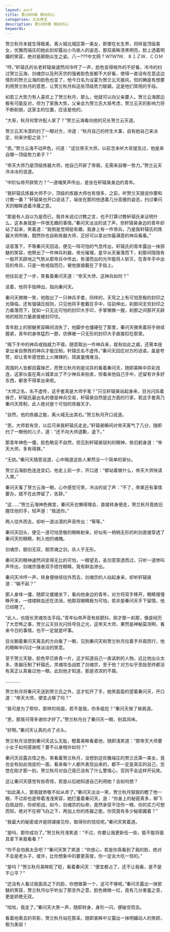 ```yaml
---
layout: post
title: 第1609章 萌动的心
categories: 太古神王
description: 第1609章 萌动的心
keywords:
---
```


贺兰秋月本就生得极美，离火城北城区第一美女，即便在长生界，同样是顶级美女，优雅而端庄的她此刻却露出小鸟依人的姿态，那双美眸漆黑明亮，脸上透着明媚的笑容，绝对是颠倒众生之姿。八一???中文网 ? Ｗ?Ｗ?Ｗ．８１ＺＷ．ＣＯＭ

“哼。”轩辕氏的长老轩辕昊遽然间冷哼了一声，脸色变得格外的不好看，冷冷的扫过贺兰云海，剑魂宗以及刑天宗的强者脸色皆都不大好看，使得一直没有在意这边情形的贺兰云海的脸色也变了，他今日名为设宴为贺兰云天接风，但的确是有想要利用贺兰秋月的意思，让贺兰秋月和这些顶级势力联姻，这是他们常用的手段。

如若三大势力有人喜欢上了贺兰秋月，那么，他就可以向父亲要人，贺兰云海那边极有可能反对，但为了家族大势，父亲会为贺兰氏大局考虑，贺兰云天的影响力将不断削弱，这家主的位置，应该是他的。

“大哥，秋月何曾许配人家了？”贺兰云海看向他的兄长贺兰云天道。

贺兰云天冷漠的扫了一眼对方，冷道：“秋月自己的终生大事，自有她自己来决定，何来许配之说？”

“恩。”贺兰云海不动声色，问道：“这位帝天大师，以前怎未听大哥提及过，他是来自哪一顶级势力弟子？”

“帝天大师乃是顶级炼器大师，他自己开辟了帝阁，无需来自哪一势力。”贺兰云天冷冰冰的说道。

“中阶仙帝开辟势力？”一道嗤笑声传出，是坐在轩辕昊身边的青年。

“我轩辕氏炼器大师不少，顶级的炼器大师也有很多，之前，听贺兰天狼说你要和讨教一番？”轩辕昊也开口说话了，端坐在那的他透着几分高傲的姿态，扫过秦问天的眼眸透着冷蔑之意。

“那是有人自以为是而已，我并未说过讨教之言，也不打算讨教轩辕氏来证明什么，这本身就是一件很无趣的事情。”秦问天淡淡的说了声，但轩辕昊身边的青年却站了起来，笑着道：“我倒是觉得挺有趣，我身上有一件帝兵，乃是我轩辕氏的炼器大师所铸，既然你也自称炼器大师，正好可以拿出你最满意的神兵看看。”

话音落下，不等秦问天回话，便见一阵可怕的气息传出，轩辕氏的青年露出一抹邪魅的笑容，他祭出了一件神兵利器，帝光璀璨，星华从天垂落而下，刹那间隐隐有一股开天辟地之气势从那帝兵中传出，弥漫而出的光华能将人斩灭，在青年手中出现的帝兵，只是一枚戒指而已，被他直接戴在了手指上。

他往前走了一步，笑看着秦问天道：“帝天大师，这神兵如何？”

说着，他将手指伸出，指向秦问天。

秦问天微微一笑，他取出了一只神兵手套，同样的，天穹之上有可怕至极的封印之光降临，还有强镇压规则，只见他将手套戴在手中，往前伸出，刹那间无穷封印之力垂落而下，犹如一只无比可怕的封印大手印，手掌微微一握，刹那之间那开天辟地的规则力量直接被封印住。

青年脸上的邪魅笑容瞬间消失了，他脚步也僵硬在了那里，秦问天微笑着将手继续握紧，青年的身体猛烈一颤，仿佛被一只无形的封印大手直接扣在那里。

“阁下手中的神兵戒指威力不错，随意取出一件神兵来，就有如此之威，还需本座拿出亲自祭炼的神兵才能压制，轩辕氏名不虚传。”秦问天回应对方的话语，虽是夸赞，却让青年感觉脸上火辣辣的，简直羞愧难当。

周围的人皆都目露锋芒，而贺兰秋月则是诧异的看着秦问天，随即美眸中异彩连连，这家伙虽在离火城拿出了不少神兵来拍卖，但看来他自己手中，还留有许多好东西，都舍不得拿出来呢。

“大师之名，名不虚传，这手套真是大师手笔？”只见轩辕昊站起身来，目光闪烁着锋芒，轩辕氏最出名的便是神兵交易，轩辕昊自然是这方面的行家，若这手套真乃秦问天炼制，此人绝对是个可怕的炼器天才。

“自然，他的炼器之能，离火城无出其右。”贺兰秋月开口说道。

“恩，大师若有空，以后可来我轩辕氏走走。”轩辕昊瞬间对帝天客气了几分，随即扫了一眼他的儿子，道：“还不向大师道歉，退下。”

那青年神色一僵，脸色略显不自然，但见到轩辕昊锐利的眼神，依旧躬身道：“帝天大师，多有得罪。”

“无妨。”秦问天随意说道，心中暗道这些人果然没一个简单的家伙。

贺兰云海脸色连连变幻，他走上前一步，开口道：“都站着做什么，帝天大师快请入席。”

秦问天看了贺兰云海一眼，心中感觉可笑，冷淡的说了声：“不了，帝某还有事情要办，就不在此停留了，告辞。”

“这……”贺兰云海神色微变，秦问天也懒得理会，直接转身便走，贺兰秋月竟依旧握住他的手，轻声道：“我送你。”

两人往外而去，却听一道淡漠的声音传出：“等等。”

秦问天回头，便见一道可怕至极的眼眸射来，好似有一柄柄无形的利剑直接穿透了秦问天的眼睛，刺入他的魂魄。

剑魂宗，御剑无双，御灵魂之剑，杀人于无形。

秦问天的眼神遽然间变得无比的可怕，一眼望去，圣剑意穿透而过，只听一道惨叫声传出，剑魂宗强者双手捂住眼睛，竟有鲜血渗出。

秦问天冷哼一声，转身便继续往外而去，剑魂宗的人站起身来，却听轩辕昊道：“输不起？”

那人身体一僵，随即又缓缓坐下，看向他身边的青年，对方将双手移开，眼睛慢慢睁开来，一缕缕鲜血还在流淌，他那双眼睛极为可怕，若非是秦问天手下留情，他已经瞎了。

“此人，也擅长灵魂攻击手段。”青年仙帝声音有些颤抖，刚才那一刹那，像是经历了大恐怖之事，贺兰云天目光闪烁夺目之光，这帝天大师，果然是神秘莫测啊，看来今日的事情，也不一定就是坏事。

目光朝着秦问天离去的方向看了一眼，见到秦问天和贺兰秋月拉着手并肩而行，他的眼眸中闪过一抹淡淡的笑意。

至于贺兰天狼，脸色早已铁青一片，这才知道自己一直讽刺的人物，远比他出众太多，炼器压制了轩辕氏，灵魂攻击战胜了剑魂宗，至于他？对方似乎至始至终都没有真正认真看过他一眼，此刻他才知道，那是浓浓的不屑。

…………

贺兰秋月将秦问天送到贺兰氏之外，这才松开了手，她笑盈盈的望着秦问天，开口道：“帝天大师，便宜占够了吗？”

“我可是为了帮你，那样的局面，若不是我，你多尴尬？”秦问天耸了耸肩道。

“恩，那我可得多谢你才好了。”贺兰秋月白了秦问天一眼，别具风味。

“好啊。”秦问天认真的点了点头。

贺兰秋月没想到秦问天这么无耻，瞪着美眸看着他，随即浅笑道：“那帝天大师要小女子如何感谢呢？要不以身相许如何？”

秦问天目露古怪之色，笑看着贺兰秋月，没想到这优雅端庄的贺兰氏第一美女，竟也会有如此俏皮的一面，看来每个人都外表现出来的，都不一定是真实的自己，忽悠在刚才那一刻，贺兰秋月对自己竟已没有了什么警惕心，否则不会这样开玩笑。

这让秦问天感觉有些奇怪，若是以后她知道自己利用她？会如何想？

“如此美人，那我就恭敬不如从命了。”秦问天淡淡一笑，贺兰秋月狠狠的瞪了他一眼，不过却也是带着浅浅笑容，她打量着秦问天，道：“你身上的秘密真多，柳飞白挑战你，你却拒战，如今，剑魂宗的仙帝，竟然承受不住你一眼，你的实力可想而知，绝对不在柳飞白之下，再加上你的炼器之能，你究竟有多少秘密藏着？”

“我最大的秘密或许是阴谋接见你，取得你的信任呢。”秦问天笑着道。

“是吗，那你成功了。”贺兰秋月浅笑道：“不过，你要让我更新任一些，能不能将面具拿下来我看看？”

“你不会怕我太丑吧？”秦问天笑了笑道：“你放心，若是你真看到了我的脸，绝对不会是老头子，或许，比你想象中的要更英俊，你一定会大吃一惊的。”

“是吗？”贺兰秋月美眸眨了眨，看着秦问天：“便宜都占了，还不让我看，是不是不公平？”

“还没有人看过我面具之下的脸，你想做第一个，这可不够呢。”秦问天露出一抹邪魅的笑容，贺兰秋月似乎听出了那言外之意，脸色微微一红，竟有几分害羞之意，更是娇艳无双。

“哈哈，我走了。”秦问天大笑一声，随即转身，身形一闪，便破空而去。

看着他离去的背影，贺兰秋月站在那呆，随即美眸中又露出一抹明媚动人的笑颜，极为美丽！
